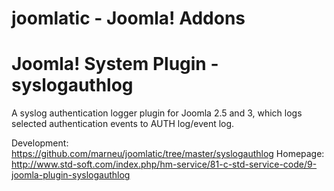 joomlatic - Joomla! Addons
==========================

# Joomla! System Plugin - syslogauthlog

A syslog authentication logger plugin for Joomla 2.5 and 3, which logs selected authentication events to AUTH log/event log.

 Development: https://github.com/marneu/joomlatic/tree/master/syslogauthlog
 Homepage: http://www.std-soft.com/index.php/hm-service/81-c-std-service-code/9-joomla-plugin-syslogauthlog
